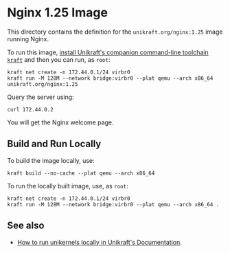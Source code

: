 # Nginx 1.25 Image

This directory contains the definition for the `unikraft.org/nginx:1.25` image running Nginx.

To run this image, [install Unikraft's companion command-line toolchain `kraft`](https://unikraft.org/docs/cli) and then you can run, as `root`:

```console
kraft net create -n 172.44.0.1/24 virbr0
kraft run -M 128M --network bridge:virbr0 --plat qemu --arch x86_64 unikraft.org/nginx:1.25
```

Query the server using:

```console
curl 172.44.0.2
```

You will get the Nginx welcome page.

## Build and Run Locally

To build the image locally, use:

```console
kraft build --no-cache --plat qemu --arch x86_64
```

To run the locally built image, use, as `root`:

```console
kraft net create -n 172.44.0.1/24 virbr0
kraft run -M 128M --network bridge:virbr0 --plat qemu --arch x86_64 .
```

## See also

- [How to run unikernels locally in Unikraft's Documentation](https://unikraft.org/docs/cli/running).

